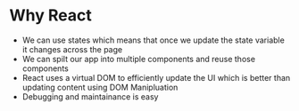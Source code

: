 # Why React
- We can use states which means that once we update the state variable it changes across the page
- We can spilt our app into multiple components and reuse those components
- React uses a virtual DOM to efficiently update the UI which is better than updating content using DOM Manipluation
- Debugging and maintainance is easy
